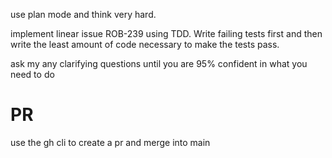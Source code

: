 use plan mode and think very hard. 

implement linear issue ROB-239 using TDD. Write failing tests first and then write the least amount of code necessary to make the tests pass. 
 
ask my any clarifying questions until you are 95% confident in what you need to do 


# PR 
use the gh cli to create a pr and merge into main 